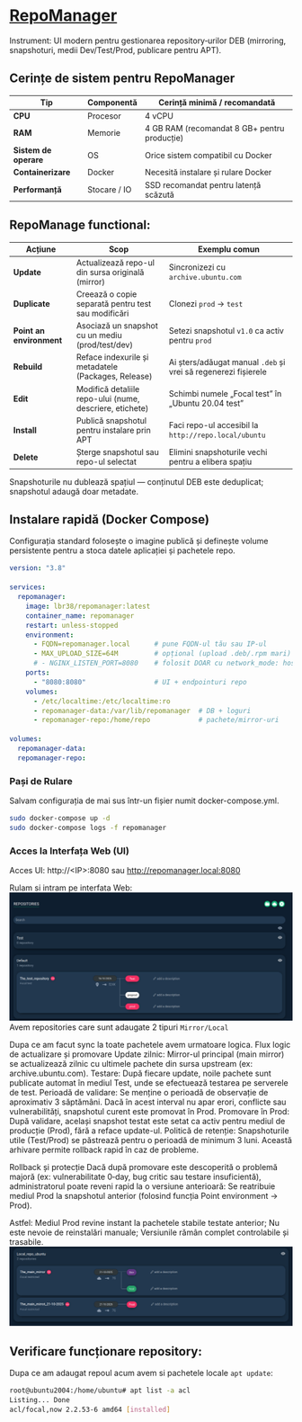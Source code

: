 # [RepoManager](https://github.com/lbr38/repomanager?tab=readme-ov-file)
Instrument: UI modern pentru gestionarea repository‑urilor DEB (mirroring, snapshoturi, medii Dev/Test/Prod, publicare pentru APT).

## Cerințe de sistem pentru RepoManager
| Tip                   | Componentă                    | Cerință minimă / recomandată                                   |
|------------------------|-------------------------------|----------------------------------------------------------------|
| **CPU**                | Procesor                      | 4 vCPU                                                         |
| **RAM**                | Memorie                       | 4 GB RAM (recomandat 8 GB+ pentru producție)                   |
| **Sistem de operare**  | OS                            | Orice sistem compatibil cu Docker |
| **Containerizare**     | Docker                        | Necesită instalare și rulare Docker                            |
| **Performanță**        | Stocare / IO                  | SSD recomandat pentru latență scăzută                          |


## RepoManage functional:
| **Acțiune**              | **Scop**                                                 | **Exemplu comun**                                              |
| ------------------------ | -------------------------------------------------------- | -------------------------------------------------------------- |
| **Update**               | Actualizează repo-ul din sursa originală (mirror)        | Sincronizezi cu `archive.ubuntu.com`                           |
| **Duplicate**            | Creează o copie separată pentru test sau modificări      | Clonezi `prod` → `test`                                        |
| **Point an environment** | Asociază un snapshot cu un mediu (prod/test/dev)         | Setezi snapshotul `v1.0` ca activ pentru `prod`                |
| **Rebuild**              | Reface indexurile și metadatele (Packages, Release)      | Ai șters/adăugat manual `.deb` și vrei să regenerezi fișierele |
| **Edit**                 | Modifică detaliile repo-ului (nume, descriere, etichete) | Schimbi numele „Focal test” în „Ubuntu 20.04 test”             |
| **Install**              | Publică snapshotul pentru instalare prin APT             | Faci repo-ul accesibil la `http://repo.local/ubuntu`           |
| **Delete**               | Șterge snapshotul sau repo-ul selectat                   | Elimini snapshoturile vechi pentru a elibera spațiu            |

Snapshoturile nu dublează spațiul — conținutul DEB este deduplicat; snapshotul adaugă doar metadate.

## Instalare rapidă (Docker Compose)
Configurația standard folosește o imagine publică și definește volume persistente pentru a stoca datele aplicației și pachetele repo.
```yml
version: "3.8"

services:
  repomanager:
    image: lbr38/repomanager:latest
    container_name: repomanager
    restart: unless-stopped
    environment:
      - FQDN=repomanager.local      # pune FQDN-ul tău sau IP-ul
      - MAX_UPLOAD_SIZE=64M         # opțional (upload .deb/.rpm mari)
      # - NGINX_LISTEN_PORT=8080    # folosit DOAR cu network_mode: host
    ports:
      - "8080:8080"                 # UI + endpointuri repo
    volumes:
      - /etc/localtime:/etc/localtime:ro
      - repomanager-data:/var/lib/repomanager  # DB + loguri
      - repomanager-repo:/home/repo            # pachete/mirror-uri

volumes:
  repomanager-data:
  repomanager-repo:
```
### Pași de Rulare
Salvam configurația de mai sus într-un fișier numit docker-compose.yml.
```bash
sudo docker-compose up -d 
sudo docker-compose logs -f repomanager
```
### Acces la Interfața Web (UI)
Acces UI: http://\<IP\>:8080 sau http://repomanager.local:8080

Rulam si intram pe interfata Web:
![alt text](repo_example.png)
Avem repositories care sunt adaugate 2 tipuri `Mirror/Local` 

Dupa ce am facut sync la toate pachetele avem urmatoare logica.
Flux logic de actualizare și promovare
Update zilnic: Mirror-ul principal (main mirror) se actualizează zilnic cu ultimele pachete din sursa upstream (ex: archive.ubuntu.com).
Testare: După fiecare update, noile pachete sunt publicate automat în mediul Test, unde se efectuează testarea pe serverele de test.
Perioadă de validare: Se menține o perioadă de observație de aproximativ 3 săptămâni. Dacă în acest interval nu apar erori, conflicte sau vulnerabilități, snapshotul curent este promovat în Prod.
Promovare în Prod: După validare, același snapshot testat este setat ca activ pentru mediul de producție (Prod), fără a reface update-ul.
Politică de retenție: Snapshoturile utile (Test/Prod) se păstrează pentru o perioadă de minimum 3 luni. Această arhivare permite rollback rapid în caz de probleme.

Rollback și protecție
Dacă după promovare este descoperită o problemă majoră (ex: vulnerabilitate 0‑day, bug critic sau testare insuficientă), administratorul poate reveni rapid la o versiune anterioară:
Se reatribuie mediul Prod la snapshotul anterior (folosind funcția Point environment → Prod).

Astfel:
  Mediul Prod revine instant la pachetele stabile testate anterior;
  Nu este nevoie de reinstalări manuale;
  Versiunile rămân complet controlabile și trasabile.
![alt text](mirrot_repo.png)
## Verificare funcționare repository:
Dupa ce am adaugat repoul acum avem si pachetele locale `apt update`:
```bash
root@ubuntu2004:/home/ubuntu# apt list -a acl 
Listing... Done
acl/focal,now 2.2.53-6 amd64 [installed]
```
